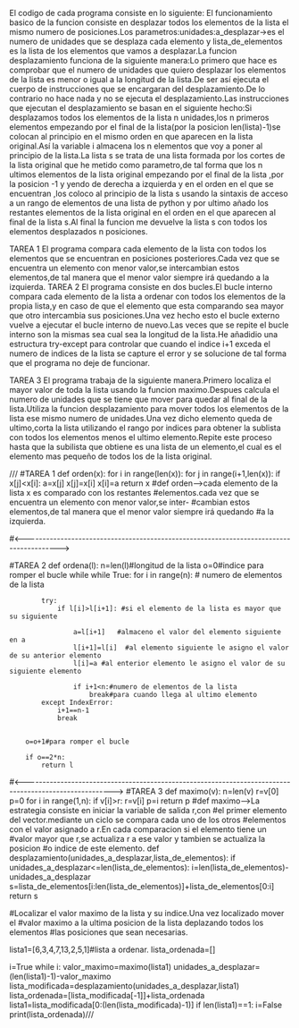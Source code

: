 El codigo de cada programa consiste en lo siguiente:
El funcionamiento basico de la funcion consiste en desplazar todos los elementos de la lista el mismo numero de posiciones.Los parametros:unidades:a_desplazar->es el numero de unidades que se desplaza cada elemento y lista_de_elementos es la lista de los elementos que vamos a desplazar.La funcion desplazamiento funciona de la siguiente manera:Lo primero que hace es comprobar que el numero de unidades que quiero desplazar los elementos de la lista es menor o igual a la longitud de la lista.De ser así ejecuta el cuerpo de instrucciones que se encargaran del desplazamiento.De lo contrario no hace nada y no se ejecuta el desplazamiento.Las instrucciones que ejecutan el desplazamiento se basan en el siguiente hecho:Si desplazamos todos los elementos de la lista n unidades,los n primeros elementos empezando por el final de la lista(por la posicion len(lista)-1)se colocan al principio en el mismo orden en que aparecen en la lista original.Así la variable i almacena los n elementos que voy a poner al principio de la lista.La lista s se trata de una lista formada por los cortes de la lista original que he metido como parametro,de tal forma que los n ultimos elementos de la lista original empezando por el final de la lista ,por la posicion -1 y yendo de derecha a izquierda y en el orden en el que se encuentran ,los coloco al principio de la lista s usando la sintaxis de acceso a un rango de elementos de una lista de python y por ultimo añado los restantes elementos de la lista original en el orden en el que aparecen al final de la lista s.Al final la funcion me devuelve la lista s con todos los elementos desplazados n posiciones.



TAREA 1
El programa compara cada elemento de la lista con todos los elementos que se encuentran en posiciones posteriores.Cada vez que se encuentra un elemento con menor valor,se intercambian estos elementos,de tal manera que el menor valor siempre irá quedando a la izquierda.
TAREA 2
El programa consiste en dos bucles.El bucle interno compara cada elemento de la lista a ordenar con todos los elementos de la propia lista,y en caso de que el elemento que esta comparando sea mayor que otro intercambia sus posiciones.Una vez hecho esto el bucle externo vuelve a ejecutar el bucle interno de nuevo.Las veces que se repite el bucle interno son la mismas sea cual sea la longitud de la lista.He añadidio una estructura try-except para controlar que cuando el indice i+1 exceda el numero de indices de la lista se capture el error y se solucione de tal forma que el programa no deje de funcionar.

TAREA 3
El programa trabaja de la siguiente manera.Primero localiza el mayor valor de toda la lista usando la funcion maximo.Despues calcula el numero de unidades que se tiene que mover para quedar al final de la lista.Utiliza la funcion desplazamiento para mover todos los elementos de la lista ese mismo numero de unidades.Una vez dicho elemento queda
de ultimo,corta la lista utilizando el rango por indices para obtener la sublista con todos los elementos menos el ultimo elemento.Repite este proceso hasta que la subilista que obtiene es una lista de un elemento,el cual es el elemento mas pequeño de todos los de la lista original.

///
#TAREA 1
def orden(x):
    for i in range(len(x)):
        for j in range(i+1,len(x)):
            if x[j]<x[i]:
                a=x[j]
                x[j]=x[i]
                x[i]=a
    return x
#def orden-->cada elemento de la lista x es comparado con los restantes
#elementos.cada vez que se encuentra un elemento con menor valor,se inter-
#cambian estos elementos,de tal manera que el menor valor siempre irá quedando
#a la izquierda.

#<---------------------------------------------------------------------------------------->

#TAREA 2
def ordena(l):
    n=len(l)#longitud de la lista
    o=0#indice para romper el bucle while
    while True:
        for i in range(n): # numero de elementos de la lista
        
            try:
                if l[i]>l[i+1]: #si el elemento de la lista es mayor que su siguiente
            
                    a=l[i+1]   #almaceno el valor del elemento siguiente en a
                    l[i+1]=l[i]  #al elemento siguiente le asigno el valor de su anterior elemento
                    l[i]=a #al enterior elemento le asigno el valor de su siguiente elemento
                    
                    if i+1<n:#numero de elementos de la lista
                        break#para cuando llega al ultimo elemento
            except IndexError:
                i+1==n-1
                break
        
        
        o=o+1#para romper el bucle
        
        if o==2*n:
            return l





#<------------------------------------------------------------------------------------------------------->
#TAREA 3
def maximo(v):
    n=len(v)
    r=v[0]
    p=0
    for i in range(1,n):
        if v[i]>r:
            r=v[i]
            p=i
    return p
#def maximo-->La estrategia consiste en iniciar la variable de salida r,con
#el primer elemento del vector.mediante un ciclo se compara cada uno de los otros
#elementos con el valor asignado a r.En cada comparacion si el elemento tiene un
#valor mayor que r,se actualiza r a ese valor y tambien se actualiza la posicion
#o indice de este elemento.
def desplazamiento(unidades_a_desplazar,lista_de_elementos):
    if unidades_a_desplazar<=len(lista_de_elementos):
        i=len(lista_de_elementos)-unidades_a_desplazar
        s=lista_de_elementos[i:len(lista_de_elementos)]+lista_de_elementos[0:i]
    return s





#Localizar el valor maximo de la lista y su indice.Una vez localizado mover el
#valor maximo a la ultima posicion de la lista deplazando todos los elementos
#las posiciones que sean necesarias.

lista1=[6,3,4,7,13,2,5,1]#lista a ordenar.
lista_ordenada=[]

i=True
while i:
    valor_maximo=maximo(lista1)
    unidades_a_desplazar=(len(lista1)-1)-valor_maximo
    lista_modificada=desplazamiento(unidades_a_desplazar,lista1)
    lista_ordenada=[lista_modificada[-1]]+lista_ordenada
    lista1=lista_modificada[0:(len(lista_modificada)-1)]
    if len(lista1)==1:
        i=False
print(lista_ordenada)///


